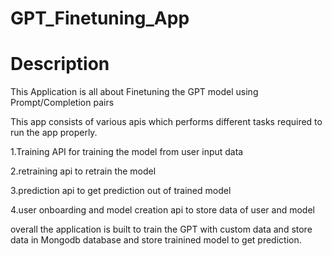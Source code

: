 # GPT_Finetuning_App
# Description

This Application is all about Finetuning the GPT model using Prompt/Completion pairs

This app consists of various apis which performs different tasks required to run the app properly.

1.Training API for training the model from user input data

2.retraining api to retrain the model

3.prediction api to get prediction out of trained model

4.user onboarding and model creation api to store data of user and model
 
overall the application is built to train the GPT with custom data and store data in Mongodb database and store trainined model to get prediction.
